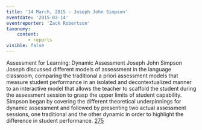 ```yaml
---
title: '14 March, 2015 - Joseph John Simpson'
eventdate: '2015-03-14'
eventreporter: 'Zack Robertson'
taxonomy:
    content:
        - reports
visible: false
---
```


Assessment for Learning: Dynamic Assessment
Joseph John Simpson
Joseph discussed different models of assessment in the language classroom, comparing the traditional a priori assessment models that measure student performance in an isolated and decontextualized manner to an interactive model that allows the teacher to scaffold the student during the assessment session to grasp the upper limits of student capability. Simpson began by covering the different theoretical underpinnings for dynamic assessment and followed by presenting two actual assessment sessions, one traditional and the other dynamic in order to highlight the difference in student performance.
<a href="/chapters/kq/schedule/2015/march/14">275</a>
